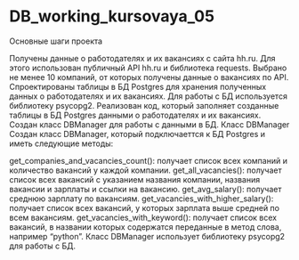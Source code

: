 # DB_working_kursovaya_05


Основные шаги проекта

Получены данные о работодателях и их вакансиях с сайта hh.ru. 
Для этого использован публичный API hh.ru и библиотека requests.
Выбрано не менее 10 компаний, от которых получены данные о вакансиях по API.
Спроектированы таблицы в БД Postgres для хранения полученных данных о работодателях и их вакансиях. 
Для работы с БД используется библиотеку psycopg2.
Реализован код, который заполняет созданные таблицы в БД Postgres 
данными о работодателях и их вакансиях.
Создан класс DBManager для работы с данными в БД.
Класс DBManager
Создан класс DBManager, который подключаеттся к БД Postgres и 
иметь следующие методы:

 get_companies_and_vacancies_count(): получает список всех компаний и количество вакансий у каждой компании.
 get_all_vacancies(): получает список всех вакансий с указанием названия компании, названия вакансии и зарплаты и ссылки на вакансию.
 get_avg_salary(): получает среднюю зарплату по вакансиям.
 get_vacancies_with_higher_salary(): получает список всех вакансий, у которых зарплата выше средней по всем вакансиям.
 get_vacancies_with_keyword(): получает список всех вакансий, в названии которых содержатся переданные в метод слова, например “python”.
Класс DBManager использует библиотеку psycopg2 для работы с БД.